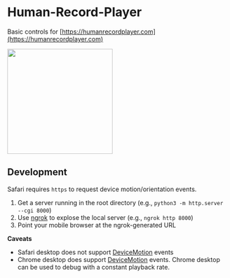 # Human-Record-Player
Basic controls for [https://humanrecordplayer.com](https://humanrecordplayer.com)

<img src="https://user-images.githubusercontent.com/627794/174522134-c2590c91-1e3c-49a3-b096-6281874a0035.PNG" width="240">


## Development

Safari requires `https` to request device motion/orientation events.

1. Get a server running in the root directory (e.g., `python3 -m http.server --cgi 8000`)
2. Use [ngrok](https://ngrok.com) to explose the local server (e.g., `ngrok http 8000`)
3. Point your mobile browser at the ngrok-generated URL

**Caveats**

* Safari desktop does not support [DeviceMotion](https://developer.mozilla.org/en-US/docs/Web/API/Window/devicemotion_event) events
* Chrome desktop does support [DeviceMotion](https://developer.mozilla.org/en-US/docs/Web/API/Window/devicemotion_event) events. Chrome desktop can be used to debug with a constant playback rate.
